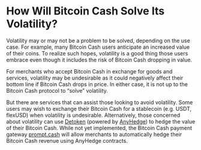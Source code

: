 # How Will Bitcoin Cash Solve Its Volatility?

Volatility may or may not be a problem to be solved, depending on the use case. For example, many Bitcoin Cash users anticipate an increased value of their coins. To realize such hopes, volatility is a good thing those users embrace even though it includes the risk of Bitcoin Cash dropping in value. 

For merchants who accept Bitcoin Cash in exchange for goods and services, volatility may be undesirable as it could negatively affect their bottom line if Bitcoin Cash drops in price. In either case, it is not up to the Bitcoin Cash protocol to “solve” volatility. 

But there are services that can assist those looking to avoid volatility. Some users may wish to exchange their Bitcoin Cash for a stablecoin (e.g. USDT, flexUSD) when volatility is undesirable. Alternatively, those concerned about volatility can use [Detoken](https://detoken.net) (powered by [AnyHedge](https://anyhedge.com/)) to hedge the value of their Bitcoin Cash. While not yet implemented, the Bitcoin Cash payment gateway [prompt.cash](https://prompt.cash/) will allow merchants to automatically hedge their Bitcoin Cash revenue using AnyHedge contracts.
